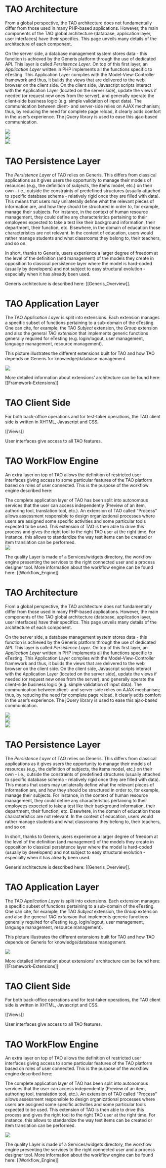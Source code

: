 <!--
author:
    - 'Patrick Plichart'
created_at: '2011-01-21 11:09:09'
updated_at: '2013-05-21 08:35:02'
tags:
    - 'Documentation for core components'
-->



TAO Architecture
================

From a global perspective, the TAO architecture does not fundamentally differ from those used in many PHP-based applications. However, the main components of the TAO global architecture (database, application layer, user interfaces) have their specifics. This page unveils many details of the architecture of each component.

On the server side, a database management system stores data - this function is achieved by the Generis platform through the use of dedicated API. This layer is called *Persistence Layer*. On top of this first layer, an *Application Layer* written in PHP implements all the functions specific to eTesting. This Application Layer complies with the Model-View-Controller framework and thus, it builds the views that are delivered to the web browser on the client side. On the client side, Javascript scripts interact with the Application Layer (located on the server side), update the views if needed (or request new ones from the server), and generally operate the client-side business logic (e.g. simple validation of input data). The communication between client- and server-side relies on AJAX mechanism; thus, by reducing the need for complete page reload, it clearly adds comfort in the user’s experience. The jQuery library is used to ease this ajax-based communication.

![](../resources/taoarchi.PNG)\
![](../resources/archi.png)\
![](../resources/archiExt.png)

TAO Persistence Layer
=====================

The *Persistence Layer* of TAO relies on Generis. This differs from classical applications as it gives users the opportunity to manage their models of resources (e.g., the definition of subjects, the items model, etc.) on their own - i.e., outside the constraints of predefined structures (usually attached to specific database schema - relatively rigid once they are filled with data). This means that users may unilaterally define what the relevant pieces of information are, and how they should be structured in order to, for example, manage their subjects. For instance, in the context of human resource management, they could define any characteristics pertaining to their employees expected to take a test like their background information, their department, their function, etc. Elsewhere, in the domain of education those characteristics are not relevant. In the context of education, users would rather manage students and what classrooms they belong to, their teachers, and so on.

In short, thanks to Generis, users experience a larger degree of freedom at the level of the definition (and management) of the models they create in opposition to classical persistence layer where the model is hard-coded (usually by developers) and not subject to easy structural evolution - especially when it has already been used.

Generis architecture is described here: [[Generis\_Overview]].

TAO Application Layer
=====================

The TAO *Application Layer* is split into extensions. Each extension manages a specific subset of functions pertaining to a sub-domain of the eTesting. One can cite, for example, the TAO *Subject* extension, the *Group* extension and also the general *TAO extension* that implements generic functions generally required for eTesting (e.g. login/logout, user management, language management, resource management).

This picture illustrates the different extensions built for TAO and how TAO depends on Generis for knowledge/database management.

![](http://forge.taotesting.com/attachments/395/extensions.png)

More detailed information about extensions’ architecture can be found here: [[Framework-Extensions]]

TAO Client Side
===============

For both back-office operations and for test-taker operations, the TAO client side is written in XHTML, Javascript and CSS.

[[Views]]

User interfaces give access to all TAO features.

TAO WorkFlow Engine
===================

An extra layer on top of TAO allows the definition of restricted user interfaces giving access to some particular features of the TAO platform based on roles of user connected. This is the purpose of the workflow engine described here:

The complete application layer of TAO has been split into autonomous services that the user can access independently (Preview of an item, authoring tool, translation tool, etc.). An extension of TAO called “Process” allows assessment responsible to design organizational processes where users are assigned some specific activities and some particular tools expected to be used. This extension of TAO is then able to drive this process and gives the right tool to the right TAO user at the right time. For instance, this allows to standardize the way test items can be created or item translation can be performed.\
![](../resources/workflow.PNG)

The quality Layer is made of a Services/widgets directory, the workflow engine presenting the services to the right connected user and a process designer tool. More information about the workflow engine can be found here: [[Workflow\_Engine]]



TAO Architecture
================

From a global perspective, the TAO architecture does not fundamentally differ from those used in many PHP-based applications. However, the main components of the TAO global architecture (database, application layer, user interfaces) have their specifics. This page unveils many details of the architecture of each component.

On the server side, a database management system stores data - this function is achieved by the Generis platform through the use of dedicated API. This layer is called *Persistence Layer*. On top of this first layer, an *Application Layer* written in PHP implements all the functions specific to eTesting. This Application Layer complies with the Model-View-Controller framework and thus, it builds the views that are delivered to the web browser on the client side. On the client side, Javascript scripts interact with the Application Layer (located on the server side), update the views if needed (or request new ones from the server), and generally operate the client-side business logic (e.g. simple validation of input data). The communication between client- and server-side relies on AJAX mechanism; thus, by reducing the need for complete page reload, it clearly adds comfort in the user’s experience. The jQuery library is used to ease this ajax-based communication.

![](../resources/taoarchi.PNG)\
![](../resources/archi.png)\
![](../resources/archiExt.png)

TAO Persistence Layer
=====================

The *Persistence Layer* of TAO relies on Generis. This differs from classical applications as it gives users the opportunity to manage their models of resources (e.g., the definition of subjects, the items model, etc.) on their own - i.e., outside the constraints of predefined structures (usually attached to specific database schema - relatively rigid once they are filled with data). This means that users may unilaterally define what the relevant pieces of information are, and how they should be structured in order to, for example, manage their subjects. For instance, in the context of human resource management, they could define any characteristics pertaining to their employees expected to take a test like their background information, their department, their function, etc. Elsewhere, in the domain of education those characteristics are not relevant. In the context of education, users would rather manage students and what classrooms they belong to, their teachers, and so on.

In short, thanks to Generis, users experience a larger degree of freedom at the level of the definition (and management) of the models they create in opposition to classical persistence layer where the model is hard-coded (usually by developers) and not subject to easy structural evolution - especially when it has already been used.

Generis architecture is described here: [[Generis\_Overview]].

TAO Application Layer
=====================

The TAO *Application Layer* is split into extensions. Each extension manages a specific subset of functions pertaining to a sub-domain of the eTesting. One can cite, for example, the TAO *Subject* extension, the *Group* extension and also the general *TAO extension* that implements generic functions generally required for eTesting (e.g. login/logout, user management, language management, resource management).

This picture illustrates the different extensions built for TAO and how TAO depends on Generis for knowledge/database management.

![](http://forge.taotesting.com/attachments/395/extensions.png)

More detailed information about extensions’ architecture can be found here: [[Framework-Extensions]]

TAO Client Side
===============

For both back-office operations and for test-taker operations, the TAO client side is written in XHTML, Javascript and CSS.

[[Views]]

User interfaces give access to all TAO features.

TAO WorkFlow Engine
===================

An extra layer on top of TAO allows the definition of restricted user interfaces giving access to some particular features of the TAO platform based on roles of user connected. This is the purpose of the workflow engine described here:

The complete application layer of TAO has been split into autonomous services that the user can access independently (Preview of an item, authoring tool, translation tool, etc.). An extension of TAO called “Process” allows assessment responsible to design organizational processes where users are assigned some specific activities and some particular tools expected to be used. This extension of TAO is then able to drive this process and gives the right tool to the right TAO user at the right time. For instance, this allows to standardize the way test items can be created or item translation can be performed.<br/>

![](../resources/workflow.PNG)

The quality Layer is made of a Services/widgets directory, the workflow engine presenting the services to the right connected user and a process designer tool. More information about the workflow engine can be found here: [[Workflow\_Engine]]


